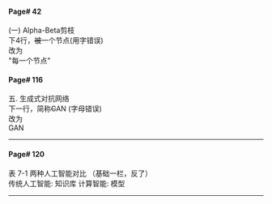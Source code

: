 #### Page# 42
(一) Alpha-Beta剪枝  
下4行，~~被~~一个节点(用字错误)   
改为     
"每一个节点"   


#### Page# 116
五. 生成式对抗网络  
下一行，简称~~C~~AN (字母错误)   
改为     
GAN   
___


#### Page# 120
表 7-1 两种人工智能对比 （基础一栏，反了）   
传统人工智能: 知识库
计算智能: 模型
   
___
